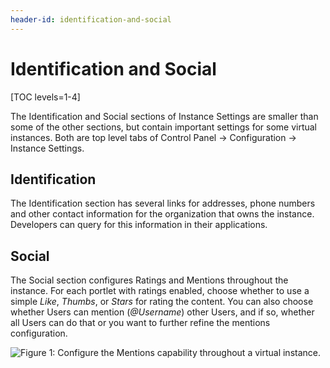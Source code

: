 ```yaml
---
header-id: identification-and-social
---
```


# Identification and Social

[TOC levels=1-4]

The Identification and Social sections of Instance Settings are smaller than
some of the other sections, but contain important settings for some virtual
instances. Both are top level tabs of Control Panel &rarr; Configuration &rarr;
Instance Settings.

## Identification

The Identification section has several links for addresses, phone numbers and
other contact information for the organization that owns the instance.
Developers can query for this information in their applications.

## Social

The Social section configures Ratings and Mentions throughout the instance. For
each portlet with ratings enabled, choose whether to use a simple *Like*,
*Thumbs*, or *Stars* for rating the content. You can also choose whether Users
can mention (*@Username*) other Users, and if so, whether all Users can do that
or you want to further refine the mentions configuration.

![Figure 1: Configure the Mentions capability throughout a virtual instance.](../../../images/instance-settings-mentions.png)

